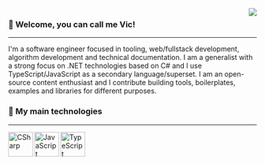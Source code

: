 
  <img src="https://github-readme-stats.vercel.app/api/top-langs/?username=EternalQuasar0206&langs_count=10&layout=compact&theme=dark" align="right">

  <h3>💜 Welcome, you can call me Vic!</h3>
  <hr>
  
  I'm a software engineer focused in tooling, web/fullstack development, algorithm development and technical documentation. I am a generalist with a strong focus on .NET technologies     based on C# and I use TypeScript/JavaScript as a secondary language/superset. I am an open-source content enthusiast and I contribute building tools, boilerplates, examples and libraries for different purposes.

  <h3>🧡 My main technologies</h3>
  <hr>
  <img align="left" alt="CSharp" src="https://www.genpac.com.br/images/c_sharp.svg" width="50">
  <img align="left" alt="JavaScript" src="https://cdn.icon-icons.com/icons2/2108/PNG/512/javascript_icon_130900.png" width="50">
  <img align="left" alt="TypeScript" src="https://upload.wikimedia.org/wikipedia/commons/thumb/4/4c/Typescript_logo_2020.svg/512px-Typescript_logo_2020.svg.png" width="50">
  
